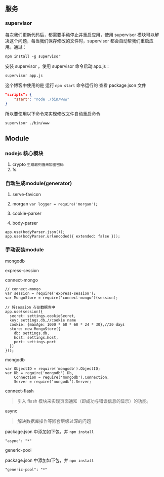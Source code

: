 ## 服务

### supervisor
每次我们更新代码后，都需要手动停止并重启应用，使用 supervisor 模块可以解决这个问题，每当我们保存修改的文件时，supervisor 都会自动帮我们重启应用。通过：

```
npm install -g supervisor
```

安装 supervisor 。使用 supervisor 命令启动 app.js：

```
supervisor app.js
```

这个博客中使用的是 运行 ``npm start`` 命令运行的
查看 package:json 文件

```json
"scripts": {
    "start": "node ./bin/www"
}
```

所以要使用以下命令来实现修改文件自动重启命令

```
supervisor ./bin/www
```

## Module

### nodejs 核心模块

1. crypto ``生成散列值来加密密码``
1. fs


### 自动生成module(generator)

1. serve-favicon
2. morgan ``var logger = require('morgan');``

3. cookie-parser
1. body-parser
```
app.use(bodyParser.json());
app.use(bodyParser.urlencoded({ extended: false }));
```

### 手动安装module

mongodb

express-session

connect-mongo

```
// connect-mongo
var session = require('express-session');
var MongoStore = require('connect-mongo')(session);

// 将session 存到数据库中
app.use(session({
  secret: settings.cookieSecret,
  key: settings.db,//cookie name
  cookie: {maxAge: 1000 * 60 * 60 * 24 * 30},//30 days
  store: new MongoStore({
    db: settings.db,
    host: settings.host,
    port: settings.port
  })
}));
```

mongodb

```
var ObjectID = require('mongodb').ObjectID;
var Db = require('mongodb').Db,
    Connection = require('mongodb').Connection,
    Server = require('mongodb').Server;
```

connect-flash

> 引入 flash 模块来实现页面通知（即成功与错误信息的显示）的功能。

async

> 解决数据库操作等嵌套层级过深的问题

package.json 中添加如下包，并 ``npm install``
```
"async": "*"
```

generic-pool

package.json 中添加如下包，并 ``npm install``

```
"generic-pool": "*"
```

